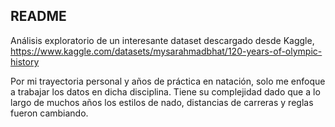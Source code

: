 ## README

Análisis exploratorio de un interesante dataset descargado desde Kaggle,
https://www.kaggle.com/datasets/mysarahmadbhat/120-years-of-olympic-history


Por mi trayectoria personal y años de práctica en natación, solo me enfoque a trabajar los datos en dicha disciplina. Tiene su complejidad dado que a lo
largo de muchos años los estilos de nado, distancias de carreras y reglas
fueron cambiando. 
